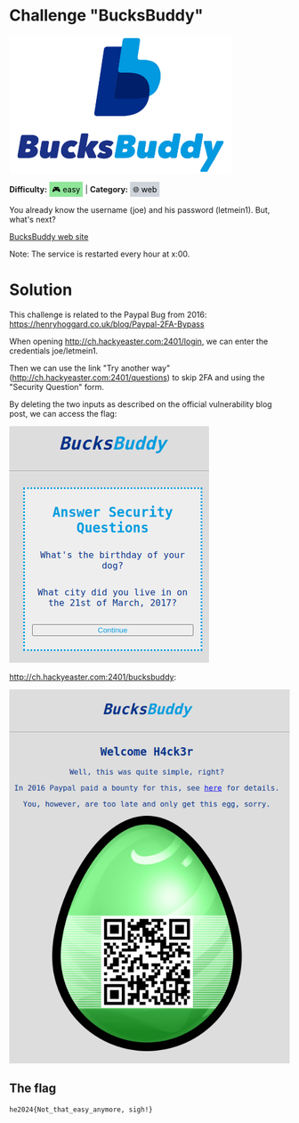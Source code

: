 # Challenge "BucksBuddy"
<img src="banner.jpg" width="400px" alt="Banner Image" /><br/>

**Difficulty:** <span style="background-color: #8fe699; padding: 5px; color: black;">🎮 easy</span> | **Category:** <span style="background-color: #ced4da; padding: 5px; color: black;">🌐 web</span>

You already know the username (joe) and his password (letmein1). But, what's next?

[BucksBuddy web site](http://ch.hackyeaster.com:2401/)

Note: The service is restarted every hour at x:00.

# Solution
This challenge is related to the Paypal Bug from 2016: https://henryhoggard.co.uk/blog/Paypal-2FA-Bypass

When opening http://ch.hackyeaster.com:2401/login, we can enter the credentials joe/letmein1.

Then we can use the link "Try another way" (http://ch.hackyeaster.com:2401/questions) to skip 2FA and using the "Security Question" form.

By deleting the two inputs as described on the official vulnerability blog post, we can access the flag:

![Form manipulation](deleted_form_inputs.png)

http://ch.hackyeaster.com:2401/bucksbuddy:

![Flag](flag.png)

## The flag
    he2024{Not_that_easy_anymore, sigh!}
